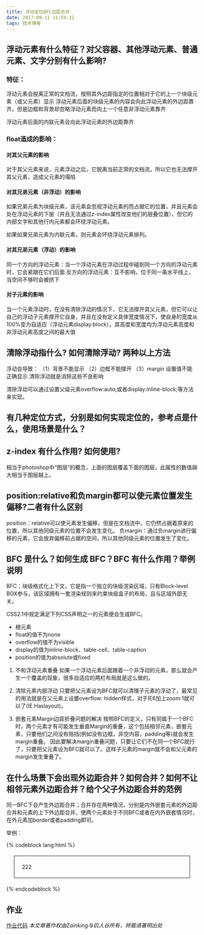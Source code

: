 ```yaml
---
title: 浮动定位BFC边距合并
date: 2017-09-11 11:59:31
tags: 技术博客
---
```

## 浮动元素有什么特征？对父容器、其他浮动元素、普通元素、文字分别有什么影响?

### 特征：

浮动元素会脱离正常的文档流，按照其外边距指定的位置相对于它的上一个块级元素（或父元素）显示
浮动元素后面的块级元素的内容会向此浮动元素的外边距靠齐，但是边框和背景却忽略浮动元素而向上一个任意非浮动元素靠齐

浮动元素后面的内联元素会向此浮动元素的外边距靠齐

### float造成的影响：

#### 对其父元素的影响

对于其父元素来说，元素浮动之后，它脱离当前正常的文档流，所以它也无法撑开其父元素，造成父元素的塌陷

#### 对其兄弟元素（非浮动）的影响

如果兄弟元素为块级元素，该元素会忽视浮动元素的而占据它的位置，并且元素会处在浮动元素的下层（并且无法通过z-index属性改变他们的层叠位置），但它的内部文字和其他行内元素都会环绕浮动元素。

如果如果兄弟元素为内联元素，则元素会环绕浮动元素排列。

#### 对其兄弟元素（浮动）的影响

同一个方向的浮动元素：当一个浮动元素在浮动过程中碰到同一个方向的浮动元素时，它会紧跟在它们后面
反方向的浮动元素：互不影响，位于同一条水平线上，当空间不够时会被挤下

#### 对子元素的影响

当一个元素浮动时，在没有清除浮动的情况下，它无法撑开其父元素，但它可以让自己的浮动子元素撑开它自身，并且在没有定义具体宽度情况下，使自身的宽度从100%变为自适应（浮动元素display:block）。其高度和宽度均为浮动元素高度和非浮动元素高度之间的最大值

## 清除浮动指什么? 如何清除浮动? 两种以上方法
	
浮动会导致：
（1）背景不能显示 （2）边框不能撑开 （3）margin 设置值不能正确显示
清除浮动就是消除这些不良影响

清除浮动可以通过设置父级元素overflow:auto;或者display:inline-block;等方法来实现。

## 有几种定位方式，分别是如何实现定位的，参考点是什么，使用场景是什么？
## z-index 有什么作用? 如何使用?

相当于photoshop中“图层”的概念，上面的图层覆盖下面的图层，此属性的数值越大相当于图层越上。

## position:relative和负margin都可以使元素位置发生偏移?二者有什么区别

position：relative可以使元素发生偏移，但是在文档流中，它仍然占据着原来的位置，所以其他同级元素的位置不会发生变化。
负margin：通过负margin进行偏移的元素，它会放弃偏移前占据的空间，所以其他同级元素的位置发生了变化。

## BFC 是什么？如何生成 BFC？BFC 有什么作用？举例说明

BFC：块级格式化上下文，它是指一个独立的块级渲染区域，只有Block-level BOX参与，该区域拥有一套渲染规则来约束块级盒子的布局，且与区域外部无关。

CSS2.1中规定满足下列CSS声明之一的元素便会生成BFC。
* 根元素
* float的值不为none
* overflow的值不为visible
* display的值为inline-block、table-cell、table-caption
* position的值为absolute或fixed

1. 不和浮动元素重叠 如果一个浮动元素后面跟着一个非浮动的元素，那么就会产生一个覆盖的现象，很多自适应的两栏布局就是这么做的。

2. 清除元素内部浮动 只要把父元素设为BFC就可以清理子元素的浮动了，最常见的用法就是在父元素上设置overflow: hidden样式，对于IE6加上zoom:1就可以了(IE Haslayout)。

3. 嵌套元素Margin边距折叠问题的解决 按照BFC的定义，只有同属于一个BFC时，两个元素才有可能发生垂直Margin的重叠，这个包括相邻元素，嵌套元素，只要他们之间没有阻挡(例如没有边框，非空内容，padding等)就会发生margin重叠。 因此要解决margin重叠问题，只要让它们不在同一个BFC就行了，只要把父元素设为BFC就可以了。这样子元素的margin就不会和父元素的margin发生重叠了。

## 在什么场景下会出现外边距合并？如何合并？如何不让相邻元素外边距合并？给个父子外边距合并的范例

同一BFC下会产生外边距合并；合并存在两种情况，分别是内外嵌套元素的外边距合并和元素的上下外边距合并，使两个元素处于不同BFC或者在内外嵌套情况时，在外元素加border或者padding即可。

举例：

{% codeblock lang:html %}

<div style="margin: 20px;border: 1px solid;">
	<div style="margin: 20px;">222</div>
</div>

{% endcodeblock %}

## 作业
[作业代码](https://github.com/Zainking/demos)
*本文章著作权由Zainking与饥人谷所有，转载请著明出处*